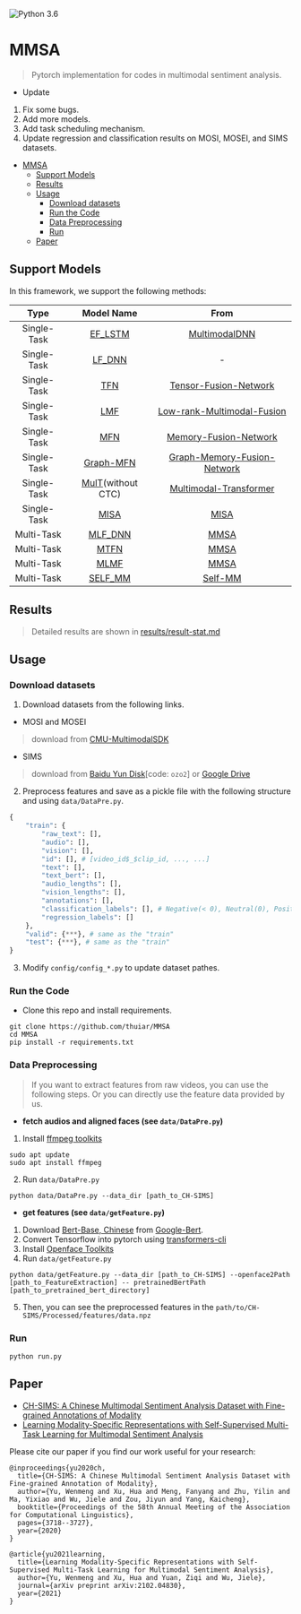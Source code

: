 ![Python 3.6](https://img.shields.io/badge/python-3.6-green.svg)
# MMSA 
> Pytorch implementation for codes in multimodal sentiment analysis.

- Update
1. Fix some bugs.
2. Add more models.
3. Add task scheduling mechanism.
4. Update regression and classification results on MOSI, MOSEI, and SIMS datasets.

- [MMSA](#mmsa)
  - [Support Models](#support-models)
  - [Results](#results)
  - [Usage](#usage)
    - [Download datasets](#download-datasets)
    - [Run the Code](#run-the-code)
    - [Data Preprocessing](#data-preprocessing)
    - [Run](#run)
  - [Paper](#paper)

## Support Models
In this framework, we support the following methods:

|     Type    |   Model Name      |     From                |
|:-----------:|:----------------:|:------------------------:|
| Single-Task |[EF_LSTM](models/singleTask/EF_LSTM.py)|[MultimodalDNN](https://github.com/rhoposit/MultimodalDNN)|
| Single-Task |[LF_DNN](models/singleTask/LF_DNN.py)|      -       |
| Single-Task |[TFN](models/singleTask/TFN.py)|[Tensor-Fusion-Network](https://github.com/A2Zadeh/TensorFusionNetwork)|
| Single-Task |[LMF](models/singleTask/LMF.py)| [Low-rank-Multimodal-Fusion](https://github.com/Justin1904/Low-rank-Multimodal-Fusion)|
| Single-Task |[MFN](models/singleTask/MFN.py)|[Memory-Fusion-Network](https://github.com/pliang279/MFN)|
| Single-Task |[Graph-MFN](models/singleTask/Graph_MFN.py)|[Graph-Memory-Fusion-Network](https://github.com/pliang279/MFN)|
| Single-Task |[MulT](models/singleTask/MulT.py)(without CTC) |[Multimodal-Transformer](https://github.com/yaohungt/Multimodal-Transformer)|
| Single-Task |[MISA](models/singleTask/MISA.py) |[MISA](https://github.com/declare-lab/MISA)|
| Multi-Task  |[MLF_DNN](models/multiTask/MLF_DNN.py)|      [MMSA](https://github.com/thuiar/MMSA)  |
| Multi-Task  |[MTFN](models/multiTask/MTFN.py)      |      [MMSA](https://github.com/thuiar/MMSA)  |
| Multi-Task  |[MLMF](models/multiTask/MLMF.py)      |      [MMSA](https://github.com/thuiar/MMSA)  |
| Multi-Task  |[SELF_MM](models/multiTask/SELF_MM.py)      |  [Self-MM](https://github.com/thuiar/Self-MM)  |

## Results
> Detailed results are shown in [results/result-stat.md](results/result-stat.md)

## Usage

### Download datasets

1. Download datasets from the following links.

- MOSI and MOSEI
> download from [CMU-MultimodalSDK](http://immortal.multicomp.cs.cmu.edu/raw_datasets/processed_data/)

- SIMS
> download from [Baidu Yun Disk](https://pan.baidu.com/s/1CmLdhYSVnNFAyA0DkR6tdA)[code: `ozo2`] or [Google Drive](https://drive.google.com/file/d/1z6snOkOoy100F33lzmHHB_DUGJ47DaQo/view?usp=sharing)

2. Preprocess features and save as a pickle file with the following structure and using `data/DataPre.py`.

```python
{
    "train": {
        "raw_text": [],
        "audio": [],
        "vision": [],
        "id": [], # [video_id$_$clip_id, ..., ...]
        "text": [],
        "text_bert": [],
        "audio_lengths": [],
        "vision_lengths": [],
        "annotations": [],
        "classification_labels": [], # Negative(< 0), Neutral(0), Positive(> 0)
        "regression_labels": []
    },
    "valid": {***}, # same as the "train" 
    "test": {***}, # same as the "train"
}
```
3. Modify `config/config_*.py` to update dataset pathes.

### Run the Code
- Clone this repo and install requirements.
```
git clone https://github.com/thuiar/MMSA  
cd MMSA
pip install -r requirements.txt
```

### Data Preprocessing
> If you want to extract features from raw videos, you can use the following steps. Or you can directly use the feature data provided by us.

- **fetch audios and aligned faces (see `data/DataPre.py`)**
1. Install [ffmpeg toolkits](https://www.ffmpegtoolkit.com/)
```
sudo apt update
sudo apt install ffmpeg
```

2. Run `data/DataPre.py`
```
python data/DataPre.py --data_dir [path_to_CH-SIMS]
```

- **get features (see `data/getFeature.py`)**
1. Download [Bert-Base, Chinese](https://storage.googleapis.com/bert_models/2018_11_03/chinese_L-12_H-768_A-12.zip) from [Google-Bert](https://github.com/google-research/bert).  
2. Convert Tensorflow into pytorch using [transformers-cli](https://huggingface.co/transformers/converting_tensorflow_models.html)  
3. Install [Openface Toolkits](https://github.com/TadasBaltrusaitis/OpenFace/wiki)  
4. Run `data/getFeature.py`
```
python data/getFeature.py --data_dir [path_to_CH-SIMS] --openface2Path [path_to_FeatureExtraction] -- pretrainedBertPath [path_to_pretrained_bert_directory]
```
5. Then, you can see the preprocessed features in the `path/to/CH-SIMS/Processed/features/data.npz`

### Run

```
python run.py
```

## Paper

- [CH-SIMS: A Chinese Multimodal Sentiment Analysis Dataset with Fine-grained Annotations of Modality](https://www.aclweb.org/anthology/2020.acl-main.343/)
- [Learning Modality-Specific Representations with Self-Supervised Multi-Task Learning for Multimodal Sentiment Analysis](https://arxiv.org/abs/2102.04830)

Please cite our paper if you find our work useful for your research:
```
@inproceedings{yu2020ch,
  title={CH-SIMS: A Chinese Multimodal Sentiment Analysis Dataset with Fine-grained Annotation of Modality},
  author={Yu, Wenmeng and Xu, Hua and Meng, Fanyang and Zhu, Yilin and Ma, Yixiao and Wu, Jiele and Zou, Jiyun and Yang, Kaicheng},
  booktitle={Proceedings of the 58th Annual Meeting of the Association for Computational Linguistics},
  pages={3718--3727},
  year={2020}
}
```
```
@article{yu2021learning,
  title={Learning Modality-Specific Representations with Self-Supervised Multi-Task Learning for Multimodal Sentiment Analysis},
  author={Yu, Wenmeng and Xu, Hua and Yuan, Ziqi and Wu, Jiele},
  journal={arXiv preprint arXiv:2102.04830},
  year={2021}
}
```